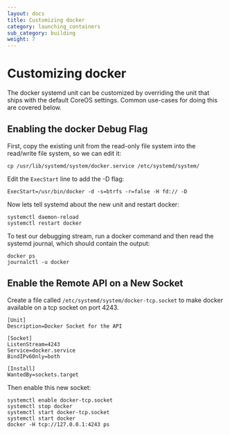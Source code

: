 ```yaml
---
layout: docs
title: Customizing docker
category: launching_containers
sub_category: building
weight: 7
---
```


# Customizing docker

The docker systemd unit can be customized by overriding the unit that ships with the default CoreOS settings. Common use-cases for doing this are covered below.

## Enabling the docker Debug Flag

First, copy the existing unit from the read-only file system into the read/write file system, so we can edit it:

```
cp /usr/lib/systemd/system/docker.service /etc/systemd/system/
```

Edit the `ExecStart` line to add the -D flag:

```
ExecStart=/usr/bin/docker -d -s=btrfs -r=false -H fd:// -D
```

Now lets tell systemd about the new unit and restart docker:

```
systemctl daemon-reload
systemctl restart docker
```

To test our debugging stream, run a docker command and then read the systemd journal, which should contain the output:

```
docker ps
journalctl -u docker
```

## Enable the Remote API on a New Socket

Create a file called `/etc/systemd/system/docker-tcp.socket` to make docker available on a tcp socket on port 4243.

```
[Unit]
Description=Docker Socket for the API

[Socket]
ListenStream=4243
Service=docker.service
BindIPv6Only=both

[Install]
WantedBy=sockets.target
```

Then enable this new socket:

```
systemctl enable docker-tcp.socket
systemctl stop docker
systemctl start docker-tcp.socket
systemctl start docker
docker -H tcp://127.0.0.1:4243 ps
```
